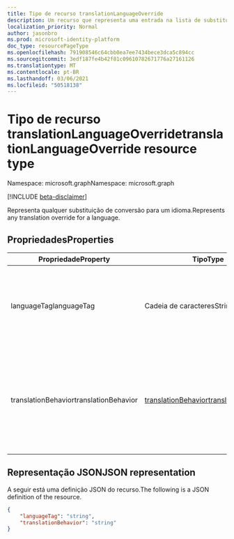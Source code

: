 ```yaml
---
title: Tipo de recurso translationLanguageOverride
description: Um recurso que representa uma entrada na lista de substituição de idioma de conversão.
localization_priority: Normal
author: jasonbro
ms.prod: microsoft-identity-platform
doc_type: resourcePageType
ms.openlocfilehash: 791908546c64cbb0ea7ee7434bece3dca5c894cc
ms.sourcegitcommit: 3edf187fe4b42f81c09610782671776a27161126
ms.translationtype: MT
ms.contentlocale: pt-BR
ms.lasthandoff: 03/06/2021
ms.locfileid: "50518138"
---
```

# <a name="translationlanguageoverride-resource-type"></a><span data-ttu-id="5633d-103">Tipo de recurso translationLanguageOverride</span><span class="sxs-lookup"><span data-stu-id="5633d-103">translationLanguageOverride resource type</span></span>

<span data-ttu-id="5633d-104">Namespace: microsoft.graph</span><span class="sxs-lookup"><span data-stu-id="5633d-104">Namespace: microsoft.graph</span></span>

[!INCLUDE [beta-disclaimer](../../includes/beta-disclaimer.md)]

<span data-ttu-id="5633d-105">Representa qualquer substituição de conversão para um idioma.</span><span class="sxs-lookup"><span data-stu-id="5633d-105">Represents any translation override for a language.</span></span>

## <a name="properties"></a><span data-ttu-id="5633d-106">Propriedades</span><span class="sxs-lookup"><span data-stu-id="5633d-106">Properties</span></span>

|<span data-ttu-id="5633d-107">Propriedade</span><span class="sxs-lookup"><span data-stu-id="5633d-107">Property</span></span>             |<span data-ttu-id="5633d-108">Tipo</span><span class="sxs-lookup"><span data-stu-id="5633d-108">Type</span></span>                                         |<span data-ttu-id="5633d-109">Descrição</span><span class="sxs-lookup"><span data-stu-id="5633d-109">Description</span></span>                                                            |
|---------------------|-------------------------------------------------------------|-----------------------------------------------------------------------|
|<span data-ttu-id="5633d-110">languageTag</span><span class="sxs-lookup"><span data-stu-id="5633d-110">languageTag</span></span>          |<span data-ttu-id="5633d-111">Cadeia de caracteres</span><span class="sxs-lookup"><span data-stu-id="5633d-111">String</span></span>                                       |<span data-ttu-id="5633d-112">O idioma para aplicar a substituição.</span><span class="sxs-lookup"><span data-stu-id="5633d-112">The language to apply the override.</span></span><br><br><span data-ttu-id="5633d-113">Retornado por padrão.</span><span class="sxs-lookup"><span data-stu-id="5633d-113">Returned by default.</span></span> <span data-ttu-id="5633d-114">Não anulável.</span><span class="sxs-lookup"><span data-stu-id="5633d-114">Not nullable.</span></span>       |                   
|<span data-ttu-id="5633d-115">translationBehavior</span><span class="sxs-lookup"><span data-stu-id="5633d-115">translationBehavior</span></span>  |[<span data-ttu-id="5633d-116">translationBehavior</span><span class="sxs-lookup"><span data-stu-id="5633d-116">translationBehavior</span></span>](translationPreferences.md#translationbehavior-values)        |<span data-ttu-id="5633d-117">O comportamento de substituição de conversão para o idioma, se for o caso.</span><span class="sxs-lookup"><span data-stu-id="5633d-117">The translation override behavior for the language, if any.</span></span><br><br><span data-ttu-id="5633d-118">Retornado por padrão.</span><span class="sxs-lookup"><span data-stu-id="5633d-118">Returned by default.</span></span> <span data-ttu-id="5633d-119">Não anulável.</span><span class="sxs-lookup"><span data-stu-id="5633d-119">Not nullable.</span></span>|

## <a name="json-representation"></a><span data-ttu-id="5633d-120">Representação JSON</span><span class="sxs-lookup"><span data-stu-id="5633d-120">JSON representation</span></span>

<span data-ttu-id="5633d-121">A seguir está uma definição JSON do recurso.</span><span class="sxs-lookup"><span data-stu-id="5633d-121">The following is a JSON definition of the resource.</span></span>

<!--{
  "blockType": "resource",
  "optionalProperties": [],
  "@odata.type": "microsoft.graph.translationLanguageOverride"
}-->

```json
{
    "languageTag": "string",
    "translationBehavior": "string"
}
```
<!-- {
  "type": "#page.annotation",
  "description": translationLanguageOverride resource",
  "keywords": "",
  "section": "documentation",
  "tocPath": ""
}-->


